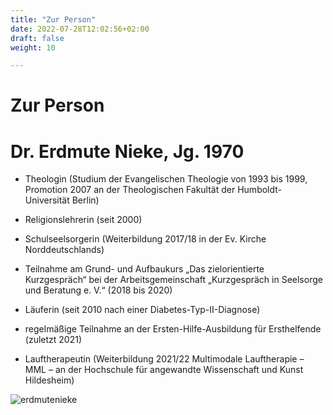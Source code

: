 ```yaml
---
title: "Zur Person"
date: 2022-07-28T12:02:56+02:00
draft: false
weight: 10

---
```


# Zur Person



# Dr. Erdmute Nieke, Jg. 1970

* Theologin (Studium der Evangelischen Theologie von 1993 bis 1999, Promotion 2007 an der Theologischen Fakultät der Humboldt-Universität Berlin)

* Religionslehrerin (seit 2000) 

* Schulseelsorgerin (Weiterbildung 2017/18 in der Ev. Kirche Norddeutschlands)

* Teilnahme am Grund- und Aufbaukurs „Das zielorientierte Kurzgespräch“ bei der Arbeitsgemeinschaft „Kurzgespräch in Seelsorge und Beratung e. V.“ (2018 bis 2020)
      
* Läuferin (seit 2010 nach einer Diabetes-Typ-II-Diagnose)
      
* regelmäßige Teilnahme an der Ersten-Hilfe-Ausbildung für Ersthelfende (zuletzt 2021) 
      
* Lauftherapeutin (Weiterbildung 2021/22 Multimodale Lauftherapie – MML – an der Hochschule für angewandte Wissenschaft und Kunst Hildesheim)




![erdmutenieke](/porträt.jpg)

